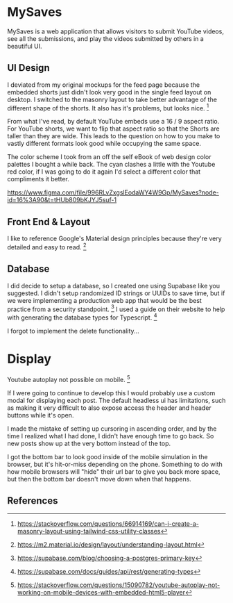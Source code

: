 # MySaves
MySaves is a web application that allows visitors to submit YouTube videos, see all the submissions, and play the videos submitted by others in a beautiful UI.

## UI Design

I deviated from my original mockups for the feed page because the embedded shorts just didn't look very good in the single feed layout on desktop. I switched to the masonry layout to take better advantage of the different shape of the shorts. It also has it's problems, but looks nice. [^1]

From what I've read, by default YouTube embeds use a 16 / 9 aspect ratio. For YouTube shorts, we want to flip that aspect ratio so that the Shorts are taller than they are wide. This leads to the question on how to you make to vastly different formats look good while occupying the same space.

The color scheme I took from an off the self eBook of web design color palettes I bought a while back. The cyan clashes a little with the Youtube red color, if I was going to do it again I'd select a different color that compliments it better. 

https://www.figma.com/file/996RLvZxgslEodaWY4W9Gp/MySaves?node-id=16%3A90&t=tHUb809bKJYJ5suf-1

## Front End & Layout

I like to reference Google's Material design principles because they're very detailed and easy to read. [^2]

## Database

I did decide to setup a database, so I created one using Supabase like you suggested. I didn't setup randomized ID strings or UUIDs to save time, but if we were implementing a production web app that would be the best practice from a security standpoint. [^3] I used a guide on their website to help with generating the database types for Typescript. [^4]

I forgot to implement the delete functionality...

# Display
Youtube autoplay not possible on mobile. [^5]

If I were going to continue to develop this I would probably use a custom modal for displaying each post. The default headless ui has limitations, such as making it very difficult to also expose access the header and header buttons while it's open.

I made the mistake of setting up cursoring in ascending order, and by the time I realized what I had done, I didn't have enough time to go back. So new posts show up at the very bottom instead of the top.

I got the bottom bar to look good inside of the mobile simulation in the browser, but it's hit-or-miss depending on the phone. Something to do with how mobile browsers will "hide" their url bar to give you back more space, but then the bottom bar doesn't move down when that happens.

## References

[^1]: https://stackoverflow.com/questions/66914169/can-i-create-a-masonry-layout-using-tailwind-css-utility-classes
[^2]: https://m2.material.io/design/layout/understanding-layout.html
[^3]: https://supabase.com/blog/choosing-a-postgres-primary-key
[^4]: https://supabase.com/docs/guides/api/rest/generating-types
[^5]: https://stackoverflow.com/questions/15090782/youtube-autoplay-not-working-on-mobile-devices-with-embedded-html5-player
